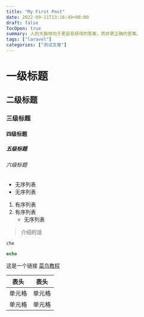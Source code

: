 ```yaml
---
title: "My First Post"
date: 2022-09-11T13:16:49+08:00
draft: false
TocOpen: true
summary: 人的大脑倾向于更容易获得的答案，而非更正确的答案。
tags: ["laravel"]
categories: ["测试文章"]
---
```


# 一级标题
## 二级标题
### 三级标题
#### 四级标题
##### 五级标题
###### 六级标题
- 无序列表
- 无序列表

1. 有序列表
2. 有序列表
    - 无序列表

> 介绍的话

`che`
```php
echo
```

这是一个链接 [菜鸟教程](https://www.runoob.com)

|  表头   | 表头  |
|  ----  | ----  |
| 单元格  | 单元格 |
| 单元格  | 单元格 |

